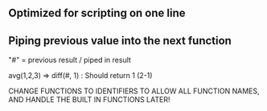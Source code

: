 ## Optimized for scripting on one line

## Piping previous value into the next function

"#" = previous result / piped in result

avg(1,2,3) => diff(#, 1) : Should return 1 (2-1)

CHANGE FUNCTIONS TO IDENTIFIERS TO ALLOW ALL FUNCTION NAMES, AND HANDLE THE BUILT IN FUNCTIONS LATER!
